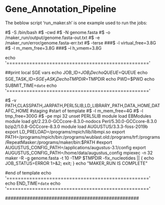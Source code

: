 # Gene_Annotation_Pipeline

The beblow script ‘run_maker.sh’ is one example used to run the jobs:

#$ -S /bin/bash
#$ -cwd
#$ -N genome.fasta
#$ -o /maker_run/output/genome.fasta-out.txt
#$ -e /maker_run/error/genome.fasta-err.txt
#$ -terse
###$ -l virtual_free=3.8G
#$ -l m_mem_free=3.8G
###$ –l h_vmem=3.8G



echo '=================================================='

##print local SGE vars
echo JOB_ID=$JOB_ID
echo QUEUE=$QUEUE
echo SGE_TASK_ID=$SGE_TASK_ID
echo TMPDIR=$TMPDIR
echo PWD=$PWD
echo SUBMIT_TIME=`date`
echo '=================================================='

#$ -v PATH,CLASSPATH,JARPATH,PERL5LIB,LD_LIBRARY_PATH,DATA_HOME,DATAFC_HOME
#staging
#start of template
#$ -l m_mem_free=4G
#$ -l tmp_free=300G
#$ -pe mpi 32
unset PERL5LIB
module load EBModules
module load git/2.23.0-GCCcore-8.3.0-nodocs Perl/5.30.0-GCCcore-8.3.0 bzip2/1.0.8-GCCcore-8.3.0
module load AUGUSTUS/3.3.3-foss-2019b
export LD_PRELOAD=/programs/mpich/lib/libmpi.so
export PATH=/programs/mpich/bin:/programs/wublast.old:/programs/trf:/programs/RepeatMasker:/programs/maker/bin:$PATH
#export AUGUSTUS_CONFIG_PATH=/applications/augustus-3.1/config
export AUGUSTUS_CONFIG_PATH=/home/data/augustus_config
mpiexec -n 32 maker -R -g genome.fasta -t 10 -TMP $TMPDIR -fix_nucleotides || { echo JOB_STATUS=ERROR 1>&2; exit; }
echo "MAKER_RUN IS COMPLETE"

#end of template
echo '=================================================='
echo END_TIME=`date`
echo '=================================================='

#################################################


